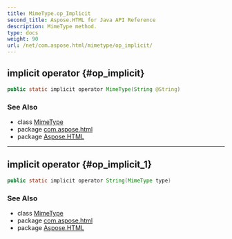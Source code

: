 ```yaml
---
title: MimeType.op_Implicit
second_title: Aspose.HTML for Java API Reference
description: MimeType method. 
type: docs
weight: 90
url: /net/com.aspose.html/mimetype/op_implicit/
---
```

## implicit operator {#op_implicit}

```java
public static implicit operator MimeType(String @String)
```

### See Also

* class [MimeType](../)
* package [com.aspose.html](../../mimetype/)
* package [Aspose.HTML](../../../)

---

## implicit operator {#op_implicit_1}

```java
public static implicit operator String(MimeType type)
```

### See Also

* class [MimeType](../)
* package [com.aspose.html](../../mimetype/)
* package [Aspose.HTML](../../../)
